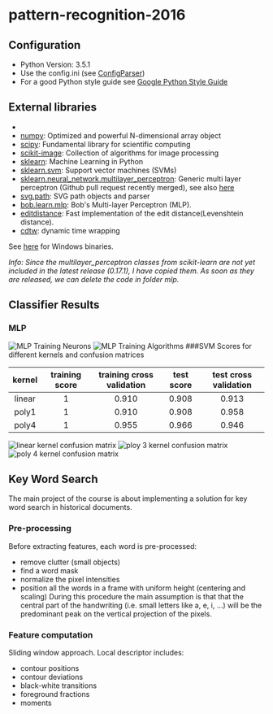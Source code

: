 # pattern-recognition-2016

## Configuration
- Python Version: 3.5.1
- Use the config.ini (see [ConfigParser])
- For a good Python style guide see [Google Python Style Guide]

## External libraries
- [cython]: cython
- [numpy]: Optimized and powerful N-dimensional array object
- [scipy]: Fundamental library for scientific computing
- [scikit-image]: Collection of algorithms for image processing
- [sklearn]: Machine Learning in Python
- [sklearn.svm]: Support vector machines (SVMs)
- [sklearn.neural_network.multilayer_perceptron]: Generic multi layer perceptron (Github pull request recently merged), see also [here](https://github.com/scikit-learn/scikit-learn/tree/master/sklearn/neural_network)
- [svg.path]: SVG path objects and parser
- [bob.learn.mlp]: Bob's Multi-layer Perceptron (MLP).
- [editdistance]: Fast implementation of the edit distance(Levenshtein distance).
- [cdtw]: dynamic time wrapping

See [here](http://www.lfd.uci.edu/~gohlke/pythonlibs/) for Windows binaries.

*Info: Since the multilayer_perceptron classes from scikit-learn are not yet included in the latest release (0.17.1), I have copied them. As soon as they are released, we can delete the code in folder mlp.*

## Classifier Results
### MLP                                                  
![MLP Training Neurons][fig1]
![MLP Training Algorithms][fig1.1]
###SVM
Scores for different kernels and confusion matrices

kernel | training score | training cross validation | test score |test cross validation
:----: | :------------: | :-----------------------: | :--------: |:-------------------:
linear | 1              | 0.910                     | 0.908      |0.913                
poly1  | 1              | 0.910                     | 0.908      |0.958                
poly4  | 1              | 0.955                     | 0.966      |0.946                

![linear kernel confusion matrix][fig3]
![ploy 3 kernel confusion matrix][fig4]
![poly 4 kernel confusion matrix][fig5]


## Key Word Search
The main project of the course is about implementing a solution for key word search in historical documents. 
### Pre-processing
Before extracting features, each word is pre-processed:
- remove clutter (small objects)
- find a word mask
- normalize the pixel intensities
- position all the words in a frame with uniform height (centering and scaling)
During this procedure the main assumption is that that the central part of the handwriting (i.e. small letters like a, e, 
i, ...) will be the predominant peak on the vertical projection of the pixels.
### Feature computation
Sliding window approach. Local descriptor includes:
- contour positions
- contour deviations
- black-white transitions
- foreground fractions
- moments 


[cython]: http://cython.org/
[ConfigParser]: https://docs.python.org/3/library/configparser.html
[Google Python Style Guide]: https://google.github.io/styleguide/pyguide.html
[numpy]: http://www.numpy.org/
[scipy]: http://www.scipy.org/
[scikit-image]: http://scikit-image.org/
[sklearn]: http://scikit-learn.org/
[sklearn.svm]: http://scikit-learn.org/stable/modules/svm.html
[sklearn.neural_network.multilayer_perceptron]: https://github.com/scikit-learn/scikit-learn/pull/3204
[svg.path]: https://pypi.python.org/pypi/svg.path
[bob.learn.mlp]: https://pypi.python.org/pypi/bob.learn.mlp
[editdistance]: https://github.com/aflc/editdistance
[cdtw]: https://github.com/honeyext/cdtw

[fig1]: https://raw.githubusercontent.com/dwettstein/pattern-recognition-2016/master/figs/mlp_main_neurons.png
[fig1.1]: https://raw.githubusercontent.com/dwettstein/pattern-recognition-2016/master/figs/mlp_main_algorithms.png
[fig2]: https://raw.githubusercontent.com/dwettstein/pattern-recognition-2016/master/figs/SVM-score.png
[fig3]: https://raw.githubusercontent.com/dwettstein/pattern-recognition-2016/master/figs/SVM_confusion-matrix_linear.png
[fig4]: https://raw.githubusercontent.com/dwettstein/pattern-recognition-2016/master/figs/SVM_confusion-matrix_poly_3.png
[fig5]: https://raw.githubusercontent.com/dwettstein/pattern-recognition-2016/master/figs/SVM_confusion-matrix_poly_4.png
